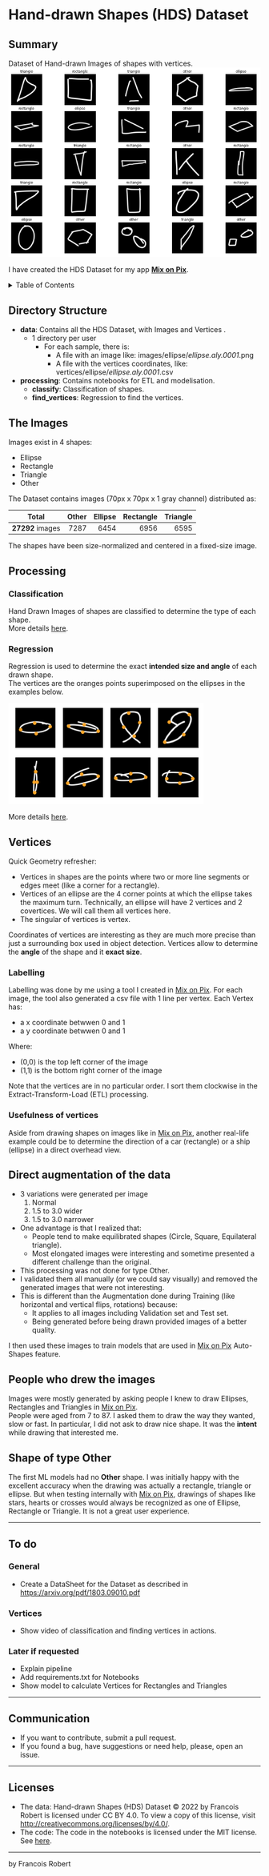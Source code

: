 # Hand-drawn Shapes (HDS) Dataset

## Summary
Dataset of Hand-drawn Images of shapes with vertices. 
![examples](readme_images/train_images.png)

I have created the HDS Dataset for my app **[Mix on Pix](https://apps.apple.com/us/app/mix-on-pix-text-on-photos/id633281586)**.

<details><summary>Table of Contents</summary><p>

* [Directory Structure](#directory-structure)
* [The Images](#the-images)
* [Processing](#processing)
* [Vertices](#vertices)
* [Direct augmentation of the data](#direct-augmentation-of-the-data)
* [People who drew the images](#people-who-drew-the-images)
* [Shape of type Other](#shape-of-type-other)
* [To do](#to-do)
* [Communication](#communication)
* [Licenses](#licenses)
</p></details><p></p>

## Directory Structure
- **data**: Contains all the HDS Dataset, with Images and Vertices .
  - 1 directory per user
    - For each sample, there is:
      - A file with an image like: images/ellipse/*ellipse.aly.0001*.png
      - A file with the vertices coordinates, like: vertices/ellipse/*ellipse.aly.0001*.csv
- **processing**: Contains notebooks for ETL and modelisation.
  - **classify**: Classification of shapes.
  - **find_vertices**: Regression to find the vertices.

## The Images 
Images exist in 4 shapes:
- Ellipse
- Rectangle
- Triangle
- Other

The Dataset contains images (70px x 70px x 1 gray channel) distributed as:

| Total | Other | Ellipse |  Rectangle | Triangle |
| :---------------:|---------------:|---------------:|---------------:|---------------: |
| **27292** images  |  7287  | 6454 |  6956  | 6595 |

The shapes have been size-normalized and centered in a fixed-size image.
## Processing
### Classification
Hand Drawn Images of shapes are classified to determine the type of each shape.   
More details [here](processing/classify/README.md).
### Regression  
Regression is used to determine the exact **intended size and angle** of each drawn shape.  
The vertices are the oranges points superimposed on the ellipses in the examples below.   

![examples](readme_images/vertices_ell.png)

More details [here](processing/find_vertices/README.md).


## Vertices
Quick Geometry refresher:
- Vertices in shapes are the points where two or more line segments or edges meet (like a corner for a rectangle). 
- Vertices of an ellipse are the 4 corner points at which the ellipse takes the maximum turn. Technically, an ellipse will have 2 vertices and 2 covertices. We will call them all vertices here.
- The singular of vertices is vertex.

Coordinates of vertices are interesting as they are much more precise than just a surrounding box used in object detection.
Vertices allow to determine the **angle** of the shape and it **exact size**.  

### Labelling
Labelling was done by me using a tool I created in [Mix on Pix](https://apps.apple.com/us/app/mix-on-pix-text-on-photos/id633281586).
For each image, the tool also generated a csv file with 1 line per vertex.
Each Vertex has:
- a x coordinate betwwen 0 and 1
- a y coordinate betwwen 0 and 1

Where:
- (0,0) is the top left corner of the image
- (1,1) is the bottom right corner of the image

Note that the vertices are in no particular order. I sort them clockwise in the Extract-Transform-Load (ETL) processing.
### Usefulness of vertices
Aside from drawing shapes on images like in [Mix on Pix](https://apps.apple.com/us/app/mix-on-pix-text-on-photos/id633281586), another real-life example could be to determine the direction of a car (rectangle) or a ship (ellipse) in a direct overhead view. 

## Direct augmentation of the data 
  - 3 variations were generated per image
    1. Normal
    2. 1.5 to 3.0 wider
    3. 1.5 to 3.0 narrower
  - One advantage is that I realized that:
    - People tend to make equilibrated shapes (Circle, Square, Equilateral triangle). 
    - Most elongated images were interesting and sometime presented a different challenge than the original. 
  - This processing was not done for type Other.
  - I validated them all manually (or we could say visually) and removed the generated images that were not interesting.
  - This is different than the Augmentation done during Training (like horizontal and vertical flips, rotations) because:
    - It applies to all images including Validation set and Test set.
    - Being generated before being drawn provided images of a better quality.

I then used these images to train models that are used in [Mix on Pix](https://apps.apple.com/us/app/mix-on-pix-text-on-photos/id633281586) Auto-Shapes feature.

## People who drew the images
Images were mostly generated by asking people I knew to draw Ellipses, Rectangles and Triangles in [Mix on Pix](https://apps.apple.com/us/app/mix-on-pix-text-on-photos/id633281586).  
People were aged from 7 to 87. I asked them to draw the way they wanted, slow or fast. In particular, I did not ask to draw nice shape. It was the **intent** while drawing that interested me.

## Shape of type Other
The first ML models had no **Other** shape. I was initially happy with the excellent accuracy when the drawing was actually a rectangle, triangle or ellipse. But when testing internally with [Mix on Pix](https://apps.apple.com/us/app/mix-on-pix-text-on-photos/id633281586), drawings of shapes like stars, hearts or crosses would always be recognized as one of Ellipse, Rectangle or Triangle. It is not a great user experience.

---
## To do
### General
- Create a DataSheet for the Dataset as described in https://arxiv.org/pdf/1803.09010.pdf  

### Vertices
- Show video of classification and finding vertices in actions.    

### Later if requested
- Explain pipeline
- Add requirements.txt for Notebooks
- Show model to calculate Vertices for Rectangles and Triangles
---

## Communication

- If you want to contribute, submit a pull request.
- If you found a bug, have suggestions or need help, please, open an issue.

---

## Licenses
- The data: Hand-drawn Shapes (HDS) Dataset © 2022 by Francois Robert is licensed under CC BY 4.0. To view a copy of this license, visit http://creativecommons.org/licenses/by/4.0/.
- The code: The code in the notebooks is licensed under the MIT license. See [here](processing/LICENSE.txt).
---
by Francois Robert 

